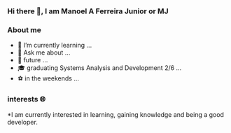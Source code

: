 ### Hi there 👋, I am Manoel A Ferreira Junior or MJ
### About me


* 🌱 I’m currently learning ...
* 💬 Ask me about ...
* :eyes: future ...
* :mortar_board: graduating Systems Analysis and Development 2/6 ...
* ⚽  in the weekends ...

### interests  :globe_with_meridians:
*I am currently interested in learning, gaining knowledge and being a good developer.
